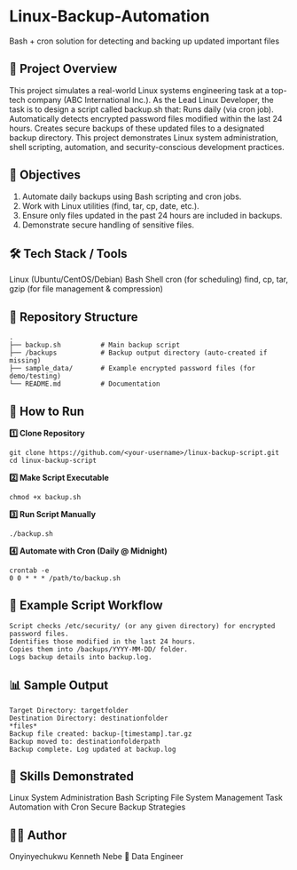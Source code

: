 # Linux-Backup-Automation
Bash + cron solution for detecting and backing up updated important files

## 🔎 Project Overview
This project simulates a real-world Linux systems engineering task at a top-tech company (ABC International Inc.).
As the Lead Linux Developer, the task is to design a script called backup.sh that:
Runs daily (via cron job).
Automatically detects encrypted password files modified within the last 24 hours.
Creates secure backups of these updated files to a designated backup directory.
This project demonstrates Linux system administration, shell scripting, automation, and security-conscious development practices.

## 🎯 Objectives
1. Automate daily backups using Bash scripting and cron jobs.
2. Work with Linux utilities (find, tar, cp, date, etc.).
3. Ensure only files updated in the past 24 hours are included in backups.
4. Demonstrate secure handling of sensitive files.

## 🛠️ Tech Stack / Tools
Linux (Ubuntu/CentOS/Debian)
Bash Shell
cron (for scheduling)
find, cp, tar, gzip (for file management & compression)

## 📂 Repository Structure
```
.
├── backup.sh          # Main backup script
├── /backups           # Backup output directory (auto-created if missing)
├── sample_data/       # Example encrypted password files (for demo/testing)
└── README.md          # Documentation
```
## 🚀 How to Run
**1️⃣ Clone Repository**
```
git clone https://github.com/<your-username>/linux-backup-script.git
cd linux-backup-script
```
**2️⃣ Make Script Executable**
```
chmod +x backup.sh
```
**3️⃣ Run Script Manually**
```
./backup.sh
```
**4️⃣ Automate with Cron (Daily @ Midnight)**
```
crontab -e
0 0 * * * /path/to/backup.sh
```

## 📝 Example Script Workflow
```
Script checks /etc/security/ (or any given directory) for encrypted password files.
Identifies those modified in the last 24 hours.
Copies them into /backups/YYYY-MM-DD/ folder.
Logs backup details into backup.log.
```

## 📊 Sample Output
```
Target Directory: targetfolder
Destination Directory: destinationfolder
*files*
Backup file created: backup-[timestamp].tar.gz
Backup moved to: destinationfolderpath
Backup complete. Log updated at backup.log
```
## 🔑 Skills Demonstrated
Linux System Administration
Bash Scripting
File System Management
Task Automation with Cron
Secure Backup Strategies

## 🧑‍💻 Author
Onyinyechukwu Kenneth Nebe
💼 Data Engineer
